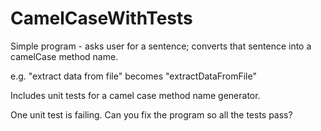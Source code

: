 # CamelCaseWithTests

Simple program - asks user for a sentence; converts that sentence into a camelCase method name.

e.g. "extract data from file" becomes "extractDataFromFile"

Includes unit tests for a camel case method name generator.

One unit test is failing. Can you fix the program so all the tests pass?
